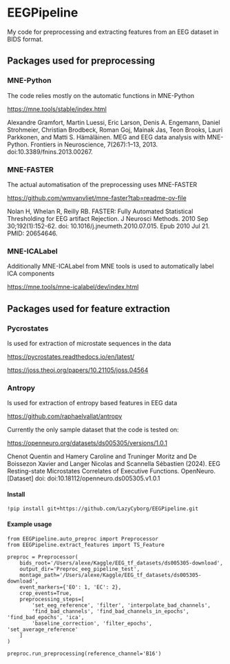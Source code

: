 # EEGPipeline
My code for preprocessing and extracting features from an EEG dataset in BIDS format.

## Packages used for preprocessing

### MNE-Python
The code relies mostly on the automatic functions in MNE-Python 

https://mne.tools/stable/index.html

Alexandre Gramfort, Martin Luessi, Eric Larson, Denis A. Engemann, Daniel Strohmeier, Christian Brodbeck, Roman Goj, Mainak Jas, Teon Brooks, Lauri Parkkonen, and Matti S. Hämäläinen. MEG and EEG data analysis with MNE-Python. Frontiers in Neuroscience, 7(267):1–13, 2013. doi:10.3389/fnins.2013.00267.

### MNE-FASTER
The actual automatisation of the preprocessing uses MNE-FASTER

https://github.com/wmvanvliet/mne-faster?tab=readme-ov-file

Nolan H, Whelan R, Reilly RB. FASTER: Fully Automated Statistical Thresholding for EEG artifact Rejection. J Neurosci Methods. 2010 Sep 30;192(1):152-62. doi: 10.1016/j.jneumeth.2010.07.015. Epub 2010 Jul 21. PMID: 20654646.

### MNE-ICALabel
Additionally MNE-ICALabel from MNE tools is used to automatically label ICA components

https://mne.tools/mne-icalabel/dev/index.html


## Packages used for feature extraction

### Pycrostates
Is used for extraction of microstate sequences in the data

https://pycrostates.readthedocs.io/en/latest/

https://joss.theoj.org/papers/10.21105/joss.04564 

### Antropy
Is used for extraction of entropy based features in EEG data

https://github.com/raphaelvallat/antropy

Currently the only sample dataset that the code is tested on:

https://openneuro.org/datasets/ds005305/versions/1.0.1

Chenot Quentin and Hamery Caroline and Truninger Moritz and De Boissezon Xavier and Langer Nicolas and Scannella Sébastien (2024). EEG Resting-state Microstates Correlates of Executive Functions. OpenNeuro. [Dataset] doi: doi:10.18112/openneuro.ds005305.v1.0.1

#### Install

```
!pip install git+https://github.com/LazyCyborg/EEGPipeline.git
```
#### Example usage 
```
from EEGPipeline.auto_preproc import Preprocessor
from EEGPipeline.extract_features import TS_Feature

preproc = Preprocessor(
    bids_root='/Users/alexe/Kaggle/EEG_tf_datasets/ds005305-download',
    output_dir='Preproc_eeg_pipeline_test',
    montage_path='/Users/alexe/Kaggle/EEG_tf_datasets/ds005305-download',
    event_markers={'EO': 1, 'EC': 2},
    crop_events=True,
    preprocessing_steps=[
        'set_eeg_reference', 'filter', 'interpolate_bad_channels',
        'find_bad_channels', 'find_bad_channels_in_epochs', 'find_bad_epochs', 'ica',
        'baseline_correction', 'filter_epochs', 'set_average_reference'
    ]
)

preproc.run_preprocessing(reference_channel='B16')

```
